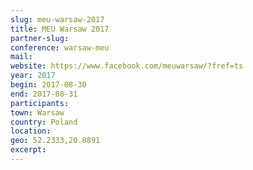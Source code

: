 ```yaml
---
slug: meu-warsaw-2017
title: MEU Warsaw 2017
partner-slug: 
conference: warsaw-meu
mail:
website: https://www.facebook.com/meuwarsaw/?fref=ts
year: 2017
begin: 2017-08-30
end: 2017-08-31
participants:
town: Warsaw
country: Poland
location:
geo: 52.2333,20.8891
excerpt:
---
```

